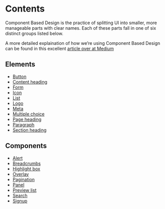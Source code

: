 <h1>Contents</h1>
<p>Component Based Design is the practice of splitting UI into smaller, more manageable parts with clear names. Each of these parts fall in one of six distinct groups listed below.</p>
<p>A more detailed explaination of how we’re using Component Based Design can be found in this excellent <a href="https://medium.com/@wereheavyweight/how-were-using-component-based-design-5f9e3176babb">article over at Medium</a></p>

  <h2>Elements</h2>
    <ul class="list list-bullet">
      <li><a href="elements/button">Button</a></li>
      <li><a href="elements/content-heading">Content heading</a></li>
      <li><a href="elements/form">Form</a></li>
      <li><a href="elements/icon">Icon</a></li>
      <li><a href="elements/list">List</a></li>
      <li><a href="elements/logo">Logo</a></li>
      <li><a href="elements/meta">Meta</a></li>
      <li><a href="elements/multiple-choice">Multiple choice</a></li>
      <li><a href="elements/page-heading">Page heading</a></li>
      <li><a href="elements/paragraph">Paragraph</a></li>
      <li><a href="elements/section-heading">Section heading</a></li>
    </ul>

  <h2>Components</h2>
    <ul class="list list-bullet">
      <li><a href="components/alert">Alert</a></li>
      <li><a href="components/breadcrumbs">Breadcrumbs</a></li>
      <li><a href="components/highlight-box">Highlight box</a></li>
      <li><a href="components/overlay">Overlay</a></li>
      <li><a href="components/pagination">Pagination</a></li>
      <li><a href="components/panel">Panel</a></li>
      <li><a href="components/preview-list">Preview list</a></li>
      <li><a href="components/search">Search</a></li>
      <li><a href="components/signup">Signup</a></li>
    </ul>
